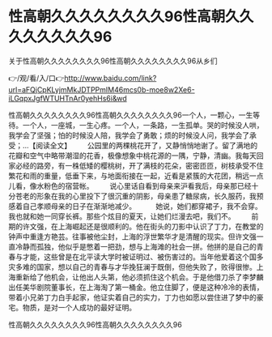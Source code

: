 # 性高朝久久久久久久久久96性高朝久久久久久久久久96
关于性高朝久久久久久久久久96性高朝久久久久久久久久96从乡们

👉/观/看/入/口👉http://www.baidu.com/link?url=aFQjCpKLyjmMkJDTPPmIM46mcs0b-moe8w2Xe6-iLGqpxJgfWTUHTnAr0yehHs6i&wd

性高朝久久久久久久久久96性高朝久久久久久久久久96一个人，一颗心，一生等待。一个人，一座城，一生心疼。一个人，一条路，一生孤单。哭的时候没人哄，我学会了坚强；怕的时候没人陪，我学会了勇敢；烦的时候没人问，我学会了承受；...【阅读全文】
　　公园里的两棵桃花开了，又静悄悄地谢了。留了满地的花瓣和空气中略带潮湿的花香，极像想象中桃花源的一隅，宁静，清幽。我每天回家必经的路旁，有一株低矮的樱桃树，开了满枝的花朵，密密匝匝，树枝承受不住繁花和雨的重量，低垂下来，与地面衔接在一起，近看是紧簇的大花团，稍远一点儿看，像水粉色的宿营帐。
　　说心里话自看到母亲来沪看我后，母亲那已经十分苍老的形象在我的心里投下了很沉重的阴影，母亲患了糖尿病，长久服药，我预感着自己孝顺母亲的日子在渐渐地减少。　
　　她说，她们都穿裙子，我不会穿。我也就和她一同穿长裤。那些个炫目的夏天，让她们烂漫去吧，我们不。
　　前期的许文强，在上海崛起还是很顺利的。他在街头的刀影中认识了丁力，在教堂的钟声中重逢方艳芸。往事被他尘封，上海的浮世繁华才是清醒的现实。但许文强一直冷静而孤独，他似乎是憋着一把劲，想与上海滩的社会一拼。他拼的是自己的青春与才能，这些曾是在北平读大学时被证明过、被伤害过的。当年他爱着这个国多灾多难的国家，想以自己的青春与才华挽狂澜于既倒，但他失败了，败得很惨。上海重新给了他机会，让他出人头第，他必须抓住这个机会。于是他借刀杀了李梦麟出任美华剧院董事长，在上海淘了第一桶金。他立住脚了，便是这种冷冷的表情，带着小兄弟丁力白手起家，他证实着自己的实力，丁力也如愿以尝住进了梦中的豪宅。物质，是对一个人成功的最好证明。

性高朝久久久久久久久久96性高朝久久久久久久久久96
